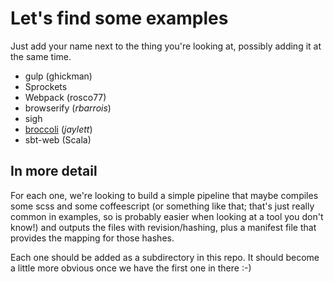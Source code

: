 # Let's find some examples

Just add your name next to the thing you're looking at, possibly adding it at the same time.

 * gulp (ghickman)
 * Sprockets 
 * Webpack (rosco77)
 * browserify (*rbarrois*)
 * sigh
 * [broccoli](brocolli) (*jaylett*)
 * sbt-web (Scala)

## In more detail

For each one, we're looking to build a simple pipeline that maybe compiles some scss and some coffeescript (or something like that; that's just really common in examples, so is probably easier when looking at a tool you don't know!) and outputs the files with revision/hashing, plus a manifest file that provides the mapping for those hashes.

Each one should be added as a subdirectory in this repo. It should become a little more obvious once we have the first one in there :-)
